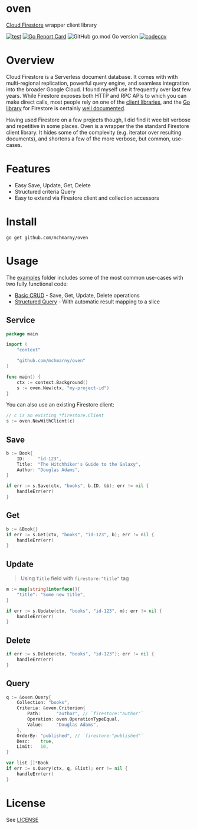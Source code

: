 # oven

[Cloud Firestore](https://firebase.google.com/docs/firestore) wrapper client library

[![test](https://github.com/mchmarny/oven/actions/workflows/test-on-push.yaml/badge.svg?branch=main)](https://github.com/mchmarny/oven/actions/workflows/test-on-push.yaml) [![Go Report Card](https://goreportcard.com/badge/github.com/mchmarny/oven)](https://goreportcard.com/report/github.com/mchmarny/oven) ![GitHub go.mod Go version](https://img.shields.io/github/go-mod/go-version/mchmarny/oven) [![codecov](https://codecov.io/gh/mchmarny/oven/branch/main/graph/badge.svg?token=00H8S7GMPP)](https://codecov.io/gh/mchmarny/oven)


# Overview 

Cloud Firestore is a Serverless document database. It comes with with multi-regional replication, powerful query engine, and seamless integration into the broader Google Cloud. I found myself use it frequently over last few years. While Firestore exposes both HTTP and RPC APIs to which you can make direct calls, most people rely on one of the [client libraries](https://cloud.google.com/firestore/docs/reference/libraries), and the [Go library](https://pkg.go.dev/cloud.google.com/go/firestore) for Firestore is certainly [well documented](https://firebase.google.com/docs/firestore/quickstart). 

Having used Firestore on a few projects though, I did find it wee bit verbose and repetitive in some places. Oven is a wrapper the the standard Firestore client library. It hides some of the complexity (e.g. iterator over resulting documents), and shortens a few of the more verbose, but common, use-cases. 

# Features

* Easy Save, Update, Get, Delete
* Structured criteria Query
* Easy to extend via Firestore client and collection accessors

# Install

```shell
go get github.com/mchmarny/oven
```

# Usage

The [examples](./examples) folder includes some of the most common use-cases with two fully functional code:

* [Basic CRUD](examples/crud/main.go) - Save, Get, Update, Delete operations 
* [Structured Query](examples/query/main.go) - With automatic result mapping to a slice

## Service 

```go
package main

import (
	"context"

	"github.com/mchmarny/oven"
)

func main() {
	ctx := context.Background()
	s := oven.New(ctx, "my-project-id")
}
```

You can also use an existing Firestore client: 

```go
// c is an existing *firestore.Client
s := oven.NewWithClient(c) 
```

## Save

```go
b := Book{
	ID:     "id-123",
	Title:  "The Hitchhiker's Guide to the Galaxy",
	Author: "Douglas Adams",
}

if err := s.Save(ctx, "books", b.ID, &b); err != nil {
	handleErr(err)
}
```

## Get

```go
b := &Book{}
if err := s.Get(ctx, "books", "id-123", b); err != nil {
	handleErr(err)
}
```

## Update

> Using `Title` field with `firestore:"title"` tag

```go
m := map[string]interface{}{
	"title": "Some new title",
}

if err := s.Update(ctx, "books", "id-123", m); err != nil {
	handleErr(err)
}
```

## Delete

```go
if err := s.Delete(ctx, "books", "id-123"); err != nil {
	handleErr(err)
}
```

## Query

```go
q := &oven.Query{
	Collection: "books",
	Criteria: &oven.Criterion{
		Path:      "author", // `firestore:"author"`
		Operation: oven.OperationTypeEqual,
		Value:     "Douglas Adams",
	},
	OrderBy: "published", // `firestore:"published"`
	Desc:    true,
	Limit:   10,
}

var list []*Book
if err := s.Query(ctx, q, &list); err != nil {
	handleErr(err)
}
```

# License

See [LICENSE](LICENSE)